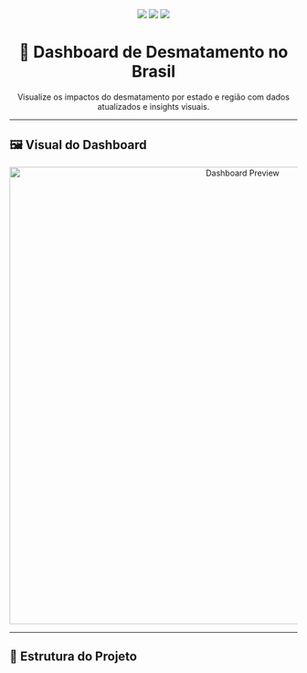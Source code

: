 <p align="center">
  <img src="https://img.shields.io/badge/Status-Em%20Desenvolvimento-yellow?style=for-the-badge"/>
  <img src="https://img.shields.io/badge/Power%20BI-Visualiza%C3%A7%C3%A3o%20de%20Dados-darkgreen?style=for-the-badge&logo=powerbi&logoColor=white"/>
  <img src="https://img.shields.io/badge/Ambiente-Constru%C3%A7%C3%A3o%20Civil-orange?style=for-the-badge"/>
</p>

<h1 align="center">🌳 Dashboard de Desmatamento no Brasil</h1>

<p align="center">Visualize os impactos do desmatamento por estado e região com dados atualizados e insights visuais.</p>

---

## 🖼️ Visual do Dashboard

<p align="center">
  <img src="imagens/image.png" alt="Dashboard Preview" width="800px"/>
</p>

---

## 📂 Estrutura do Projeto

